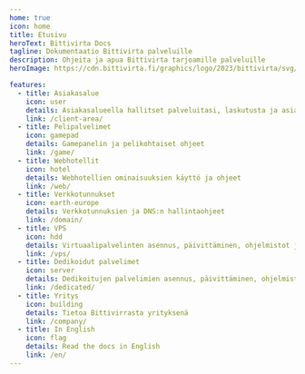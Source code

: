 ```yaml
---
home: true
icon: home
title: Etusivu
heroText: Bittivirta Docs
tagline: Dokumentaatio Bittivirta palveluille
description: Ohjeita ja apua Bittivirta tarjoamille palveluille
heroImage: https://cdn.bittivirta.fi/graphics/logo/2023/bittivirta/svg/icon.svg

features:
  - title: Asiakasalue
    icon: user
    details: Asiakasalueella hallitset palveluitasi, laskutusta ja asiakastietojasi
    link: /client-area/
  - title: Pelipalvelimet
    icon: gamepad
    details: Gamepanelin ja pelikohtaiset ohjeet
    link: /game/
  - title: Webhotellit
    icon: hotel
    details: Webhotellien ominaisuuksien käyttö ja ohjeet
    link: /web/
  - title: Verkkotunnukset
    icon: earth-europe
    details: Verkkotunnuksien ja DNS:n hallintaohjeet
    link: /domain/
  - title: VPS
    icon: hdd
    details: Virtuaalipalvelinten asennus, päivittäminen, ohjelmistot ja muut ohjeet
    link: /vps/
  - title: Dedikoidut palvelimet
    icon: server
    details: Dedikoitujen palvelimien asennus, päivittäminen, ohjelmistot ja muut ohjeet
    link: /dedicated/
  - title: Yritys
    icon: building
    details: Tietoa Bittivirrasta yrityksenä
    link: /company/
  - title: In English
    icon: flag
    details: Read the docs in English
    link: /en/
---
```


